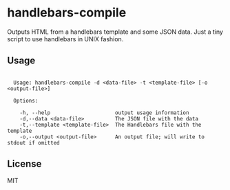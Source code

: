 # handlebars-compile
Outputs HTML from a handlebars template and some JSON data. Just a tiny script
to use handlebars in UNIX fashion.

## Usage

```

  Usage: handlebars-compile -d <data-file> -t <template-file> [-o <output-file>]

  Options:

    -h, --help                     output usage information
    -d,--data <data-file>          The JSON file with the data
    -t,--template <template-file>  The Handlebars file with the template
    -o,--output <output-file>      An output file; will write to stdout if omitted

```

## License
MIT
